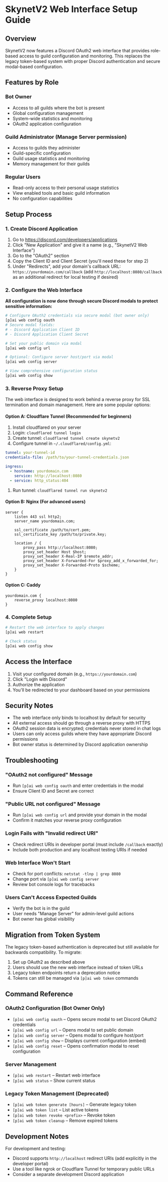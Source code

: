 # SkynetV2 Web Interface Setup Guide

## Overview

SkynetV2 now features a Discord OAuth2 web interface that provides role-based access to guild configuration and monitoring. This replaces the legacy token-based system with proper Discord authentication and secure modal-based configuration.

## Features by Role

### Bot Owner
- Access to all guilds where the bot is present
- Global configuration management
- System-wide statistics and monitoring
- OAuth2 application configuration

### Guild Administrator (Manage Server permission)
- Access to guilds they administer
- Guild-specific configuration
- Guild usage statistics and monitoring
- Memory management for their guilds

### Regular Users  
- Read-only access to their personal usage statistics
- View enabled tools and basic guild information
- No configuration capabilities

## Setup Process

### 1. Create Discord Application

1. Go to https://discord.com/developers/applications
2. Click "New Application" and give it a name (e.g., "SkynetV2 Web Interface")
3. Go to the "OAuth2" section
4. Copy the Client ID and Client Secret (you'll need these for step 2)
5. Under "Redirects", add your domain's callback URL: `https://yourdomain.com/callback` (add `http://localhost:8080/callback` as an additional redirect for local testing if desired)

### 2. Configure the Web Interface

**All configuration is now done through secure Discord modals to protect sensitive information:**

```bash
# Configure OAuth2 credentials via secure modal (bot owner only)
[p]ai web config oauth
# Secure modal fields:
# - Discord Application Client ID
# - Discord Application Client Secret

# Set your public domain via modal
[p]ai web config url

# Optional: Configure server host/port via modal
[p]ai web config server

# View comprehensive configuration status
[p]ai web config show
```

### 3. Reverse Proxy Setup

The web interface is designed to work behind a reverse proxy for SSL termination and domain management. Here are some popular options:

#### Option A: Cloudflare Tunnel (Recommended for beginners)

1. Install cloudflared on your server
1. Login: `cloudflared tunnel login`
1. Create tunnel: `cloudflared tunnel create skynetv2`
1. Configure tunnel in `~/.cloudflared/config.yml`:

```yaml
tunnel: your-tunnel-id
credentials-file: /path/to/your-tunnel-credentials.json

ingress:
  - hostname: yourdomain.com
    service: http://localhost:8080
  - service: http_status:404
```

1. Run tunnel: `cloudflared tunnel run skynetv2`

#### Option B: Nginx (For advanced users)

```nginx
server {
    listen 443 ssl http2;
    server_name yourdomain.com;
    
    ssl_certificate /path/to/cert.pem;
    ssl_certificate_key /path/to/private.key;
    
    location / {
        proxy_pass http://localhost:8080;
        proxy_set_header Host $host;
        proxy_set_header X-Real-IP $remote_addr;
        proxy_set_header X-Forwarded-For $proxy_add_x_forwarded_for;
        proxy_set_header X-Forwarded-Proto $scheme;
    }
}
```

#### Option C: Caddy

```caddyfile
yourdomain.com {
    reverse_proxy localhost:8080
}
```

### 4. Complete Setup

```bash
# Restart the web interface to apply changes
[p]ai web restart

# Check status
[p]ai web config show
```

## Access the Interface

1. Visit your configured domain (e.g., `https://yourdomain.com`)
1. Click "Login with Discord"
1. Authorize the application
1. You'll be redirected to your dashboard based on your permissions

## Security Notes

- The web interface only binds to localhost by default for security
- All external access should go through a reverse proxy with HTTPS
- OAuth2 session data is encrypted; credentials never stored in chat logs
- Users can only access guilds where they have appropriate Discord permissions
- Bot owner status is determined by Discord application ownership

## Troubleshooting

### "OAuth2 not configured" Message
- Run `[p]ai web config oauth` and enter credentials in the modal
- Ensure Client ID and Secret are correct

### "Public URL not configured" Message  
- Run `[p]ai web config url` and provide your domain in the modal
- Confirm it matches your reverse proxy configuration

### Login Fails with "Invalid redirect URI"
- Check redirect URIs in developer portal (must include `/callback` exactly)
- Include both production and any localhost testing URIs if needed

### Web Interface Won't Start
- Check for port conflicts: `netstat -tlnp | grep 8080`
- Change port via `[p]ai web config server`
- Review bot console logs for tracebacks

### Users Can't Access Expected Guilds
- Verify the bot is in the guild
- User needs "Manage Server" for admin-level guild actions
- Bot owner has global visibility

## Migration from Token System

The legacy token-based authentication is deprecated but still available for backwards compatibility. To migrate:

1. Set up OAuth2 as described above
2. Users should use the new web interface instead of token URLs
3. Legacy token endpoints return a deprecation notice
4. Tokens can still be managed via `[p]ai web token` commands

## Command Reference

### OAuth2 Configuration (Bot Owner Only)
- `[p]ai web config oauth` – Opens secure modal to set Discord OAuth2 credentials
- `[p]ai web config url` – Opens modal to set public domain
- `[p]ai web config server` – Opens modal to configure host/port
- `[p]ai web config show` – Displays current configuration (embed)
- `[p]ai web config reset` – Opens confirmation modal to reset configuration

### Server Management
- `[p]ai web restart` – Restart web interface
- `[p]ai web status` – Show current status

### Legacy Token Management (Deprecated)
- `[p]ai web token generate [hours]` – Generate legacy token
- `[p]ai web token list` – List active tokens  
- `[p]ai web token revoke <prefix>` – Revoke token
- `[p]ai web token cleanup` – Remove expired tokens

## Development Notes

For development and testing:
- Discord supports `http://localhost` redirect URIs (add explicitly in the developer portal)
- Use a tool like ngrok or Cloudflare Tunnel for temporary public URLs
- Consider a separate development Discord application

